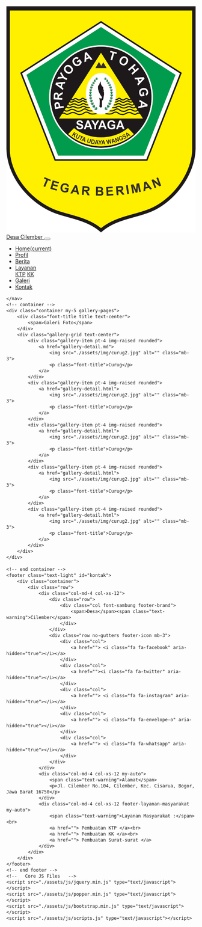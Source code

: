 <!DOCTYPE html>
<html lang="en">

<head>
    <meta charset="UTF-8">
    <meta name="viewport" content="width=device-width, initial-scale=1.0">
    <title>Desa Cilember</title>
    <link href="https://fonts.googleapis.com/css2?family=Playfair+Display&display=swap" rel="stylesheet">
    <link href="https://fonts.googleapis.com/css2?family=Open+Sans:wght@300&display=swap" rel="stylesheet">
    <link href="https://fonts.googleapis.com/css2?family=Dancing+Script&display=swap" rel="stylesheet">
    <link rel="stylesheet" href="./assets/css/bootstrap.min.css">
    <link rel="stylesheet" href="./assets/font-awesome-4.7.0/css/font-awesome.min.css">
    <link rel="stylesheet" href="./assets/css/style.css">
</head>

<body id="page-top">
    <!-- Navbar-->
    <nav class="navbar navbar-bg navbar-expand-lg navbar-dark sticky-top px-4 pt-3 pb-2">
        <div class="container-fluid">
            <a class="navbar-brand font-title" href="index.html">
                <img src="./assets/img/kab_bogor.png" alt="" loading="lazy">Desa Cilember
            </a>
            <button class="navbar-toggler" type="button" data-toggle="collapse" data-target="#navbarNav"
                aria-controls="navbarNav" aria-expanded="false" aria-label="Toggle navigation">
                <span class="navbar-toggler-icon"></span>
            </button>
            <div class="collapse navbar-collapse justify-content-end font-title" id="navbarNav">
                <ul class="navbar-nav">
                    <li class="nav-item">
                        <a class="nav-link" href="index.md">Home<span class="sr-only">(current)</span></a>
                    </li>
                    <li class="nav-item">
                        <a class="nav-link" href="profil.md">Profil</a>
                    </li>
                    <li class="nav-item">
                        <a class="nav-link" href="berita.md">Berita</a>
                    </li>
                    <li class="nav-item dropdown">
                        <a class="nav-link dropdown-toggle" href="#" id="navbarDropdown" role="button"
                            data-toggle="dropdown" aria-haspopup="true" aria-expanded="false">
                            Layanan
                        </a>
                        <div class="dropdown-menu" aria-labelledby="navbarDropdown">
                            <a class="dropdown-item" href="#">KTP</a>
                            <a class="dropdown-item" href="#">KK</a>
                        </div>
                    </li>
                    <li class="nav-item active">
                        <a class="nav-link" href="#page-top">Galeri</a>
                    </li>
                    <li class="nav-item">
                        <a class="nav-link" href="#kontak">Kontak</a>
                    </li>
                </ul>
            </div>
        </div>

    </nav>
    <!-- container -->
    <div class="container my-5 gallery-pages">
        <div class="font-title title text-center">
            <span>Galeri Foto</span>
        </div>
        <div class="gallery-grid text-center">
            <div class="gallery-item pt-4 img-raised rounded">
                <a href="gallery-detail.md">
                    <img src="./assets/img/curug2.jpg" alt="" class="mb-3">
                    <p class="font-title">Curug</p>
                </a>
            </div>
            <div class="gallery-item pt-4 img-raised rounded">
                <a href="gallery-detail.html">
                    <img src="./assets/img/curug2.jpg" alt="" class="mb-3">
                    <p class="font-title">Curug</p>
                </a>
            </div>
            <div class="gallery-item pt-4 img-raised rounded">
                <a href="gallery-detail.html">
                    <img src="./assets/img/curug2.jpg" alt="" class="mb-3">
                    <p class="font-title">Curug</p>
                </a>
            </div>
            <div class="gallery-item pt-4 img-raised rounded">
                <a href="gallery-detail.html">
                    <img src="./assets/img/curug2.jpg" alt="" class="mb-3">
                    <p class="font-title">Curug</p>
                </a>
            </div>
            <div class="gallery-item pt-4 img-raised rounded">
                <a href="gallery-detail.html">
                    <img src="./assets/img/curug2.jpg" alt="" class="mb-3">
                    <p class="font-title">Curug</p>
                </a>
            </div>
        </div>
    </div>

    <!-- end container -->
    <footer class="text-light" id="kontak">
        <div class="container">
            <div class="row">
                <div class="col-md-4 col-xs-12">
                    <div class="row">
                        <div class="col font-sambung footer-brand">
                            <span>Desa</span><span class="text-warning">Cilember</span>
                        </div>
                    </div>
                    <div class="row no-gutters footer-icon mb-3">
                        <div class="col">
                            <a href=""> <i class="fa fa-facebook" aria-hidden="true"></i></a>
                        </div>
                        <div class="col">
                            <a href=""><i class="fa fa-twitter" aria-hidden="true"></i></a>
                        </div>
                        <div class="col">
                            <a href=""> <i class="fa fa-instagram" aria-hidden="true"></i></a>
                        </div>
                        <div class="col">
                            <a href=""> <i class="fa fa-envelope-o" aria-hidden="true"></i></a>
                        </div>
                        <div class="col">
                            <a href=""> <i class="fa fa-whatsapp" aria-hidden="true"></i></a>
                        </div>
                    </div>
                </div>
                <div class="col-md-4 col-xs-12 my-auto">
                    <span class="text-warning">Alamat</span>
                    <p>Jl. Cilember No.104, Cilember, Kec. Cisarua, Bogor, Jawa Barat 16750</p>
                </div>
                <div class="col-md-4 col-xs-12 footer-layanan-masyarakat my-auto">
                    <span class="text-warning">Layanan Masyarakat :</span><br>
                    <a href=""> Pembuatan KTP </a><br>
                    <a href=""> Pembuatan KK </a><br>
                    <a href=""> Pembuatan Surat-surat </a>
                </div>
            </div>
        </div>
    </footer>
    <!-- end footer -->
    <!--   Core JS Files   -->
    <script src="./assets/js/jquery.min.js" type="text/javascript"></script>
    <script src="./assets/js/popper.min.js" type="text/javascript"></script>
    <script src="./assets/js/bootstrap.min.js" type="text/javascript"></script>
    <script src="./assets/js/scripts.js" type="text/javascript"></script>

</body>

</html>